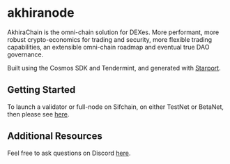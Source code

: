 # akhiranode

AkhiraChain is the omni-chain solution for DEXes. More performant, more robust crypto-economics for trading and security, more flexible trading capabilities, an extensible omni-chain roadmap and eventual true DAO governance.

Built using the Cosmos SDK and Tendermint, and generated with [Starport](https://github.com/tendermint/starport).

## Getting Started

To launch a validator or full-node on Sifchain, on either TestNet or BetaNet, then please see [here](https://github.com/Sifchain/akhirachain-validators).

## Additional Resources

Feel free to ask questions on Discord [here](https://discord.gg/vdNRZBttC8).
